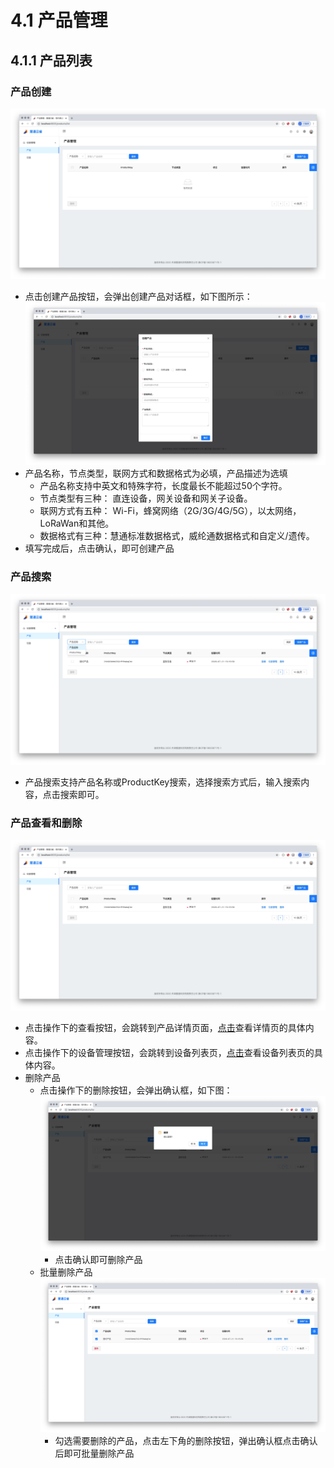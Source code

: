# 4.1 产品管理
## 4.1.1 产品列表
### 产品创建
![avatar](./images/create.jpg)
* 点击创建产品按钮，会弹出创建产品对话框，如下图所示：
![avatar](./images/createProduct.jpg)
* 产品名称，节点类型，联网方式和数据格式为必填，产品描述为选填
    * 产品名称支持中英文和特殊字符，长度最长不能超过50个字符。
    * 节点类型有三种： 直连设备，网关设备和网关子设备。
    * 联网方式有五种： Wi-Fi，蜂窝网络（2G/3G/4G/5G），以太网络，LoRaWan和其他。
    * 数据格式有三种：慧通标准数据格式，威纶通数据格式和自定义/遗传。
* 填写完成后，点击确认，即可创建产品

### 产品搜索
![avatar](./images/productSearch.jpg)
* 产品搜索支持产品名称或ProductKey搜索，选择搜索方式后，输入搜索内容，点击搜索即可。

### 产品查看和删除
![avatar](./images/editDeleteProduct.jpg)
* 点击操作下的查看按钮，会跳转到产品详情页面，[点击](/product/productManage.html#_4-2-1-产品基本信息管理 "产品基本信息管理")查看详情页的具体内容。
* 点击操作下的设备管理按钮，会跳转到设备列表页，[点击](/device/deviceDetail.html#_5-2-1-设备信息页, "设备信息页")查看设备列表页的具体内容。
* 删除产品
    * 点击操作下的删除按钮，会弹出确认框，如下图：
![avatar](./images/productDelete.jpg)
        * 点击确认即可删除产品
    * 批量删除产品
![avatar](./images/productDeleteInRow.jpg)
        * 勾选需要删除的产品，点击左下角的删除按钮，弹出确认框点击确认后即可批量删除产品
